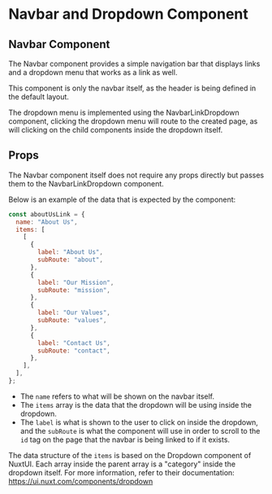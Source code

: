 # Navbar and Dropdown Component

## Navbar Component

The Navbar component provides a simple navigation bar that
displays links and a dropdown menu that works as a link as well.

This component is only the navbar itself, as the header is being defined in
the default layout.

The dropdown menu is implemented using the NavbarLinkDropdown component,
clicking the dropdown menu will route to the created page, as will clicking on
the child components inside the dropdown itself.

## Props

The Navbar component itself does not require any props directly
but passes them to the NavbarLinkDropdown component.

Below is an example of the data that is expected by the component:

```js
const aboutUsLink = {
  name: "About Us",
  items: [
    [
      {
        label: "About Us",
        subRoute: "about",
      },
      {
        label: "Our Mission",
        subRoute: "mission",
      },
      {
        label: "Our Values",
        subRoute: "values",
      },
      {
        label: "Contact Us",
        subRoute: "contact",
      },
    ],
  ],
};
```

- The `name` refers to what will be shown on the navbar itself.
- The `items` array is the data that the dropdown will be using inside the dropdown.
- The `label` is what is shown to the user to click on inside the dropdown,
  and the `subRoute` is what the component will use in order to scroll
  to the `id` tag on the page that the navbar is being linked to if it exists.

The data structure of the `items` is based on the Dropdown component of NuxtUI.
Each array inside the parent array is a "category" inside the dropdown itself.
For more information, refer to their documentation:
<https://ui.nuxt.com/components/dropdown>
